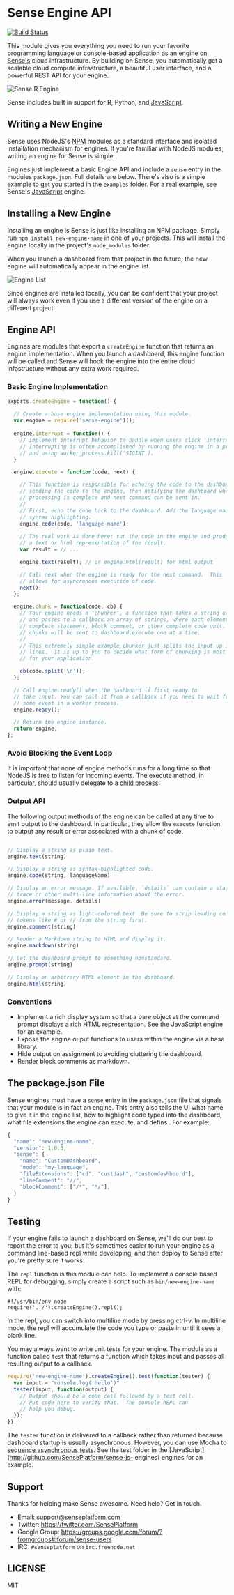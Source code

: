 # Sense Engine API

[![Build Status](https://travis-ci.org/SensePlatform/sense-engine.png)](https://travis-ci.org/SensePlatform/sense-engine)

This module gives you everything you need to run your favorite
programming language or console-based  application as an engine on
[Sense's](https://senseplatform.com) cloud infrastructure.  By
building on Sense, you automatically get a scalable cloud compute
infrastructure, a beautiful user interface,  and a powerful REST API
for your engine.

![Sense R Engine](https://s3.amazonaws.com/sense-files/rscreenshot.png)

Sense includes built in support for R, Python, and [JavaScript](https://github.com/SensePlatform/sense-js-engine).

## Writing a New Engine

Sense uses NodeJS's [NPM](https://npmjs.org/) modules as a
standard interface and isolated installation mechanism for engines.  If you're
familiar with NodeJS modules, writing an engine for Sense is simple.

Engines just implement a basic Engine API and include a `sense` entry in the
modules `package.json`. Full details are below.  There's also is a simple example
to get you started in the `examples` folder. For a real example, see Sense's
[JavaScript](http://github.com/SensePlatform/sense-js-engine) engine.

## Installing a New Engine

Installing an engine is Sense is just like installing an NPM package.  Simply run
`npm install new-engine-name` in one of your projects. This will install the engine 
locally in the project's `node_modules` folder.

When you launch a dashboard from that project in the future, the new engine 
will automatically appear in the engine list.

![Engine List](https://sense.global.ssl.fastly.net/assets/c48e701f-screenshot-new.png)

Since engines are installed locally, you can be confident that your project will always
work even if you use a different version of the engine on a different project.

## Engine API

Engines are modules that export a `createEngine` function that returns an engine
implementation.  When you launch a dashboard, this engine function will be called
and Sense will hook the engine into the entire cloud infastructure without any
extra work required.

### Basic Engine Implementation

```javascript
exports.createEngine = function() {
  
  // Create a base engine implementation using this module.
  var engine = require('sense-engine')();
 
  engine.interrupt = function() {
    // Implement interrupt behavior to handle when users click 'interrupt'.
    // Interrupting is often accomplished by running the engine in a process 
    // and using worker_process.kill('SIGINT').
  }

  engine.execute = function(code, next) {

    // This function is responsible for echoing the code to the dashboard,
    // sending the code to the engine, then notifying the dashboard when
    // processing is complete and next command can be sent in.
    //
    // First, echo the code back to the dashboard. Add the language name for 
    // syntax highlighting.
    engine.code(code, 'language-name');
    
    // The real work is done here; run the code in the engine and produce
    // a text or html representation of the result.
    var result = // ...

    engine.text(result); // or engine.html(result) for html output

    // Call next when the engine is ready for the next command.  This
    // allows for asyncronous execution of code.
    next();
  };

  engine.chunk = function(code, cb) {
    // Your engine needs a 'chunker', a function that takes a string of code
    // and passes to a callback an array of strings, where each element is a 
    // complete statement, block comment, or other complete code unit. These 
    // chunks will be sent to dashboard.execute one at a time.
    //
    // This extremely simple example chunker just splits the input up into 
    // lines.  It is up to you to decide what form of chunking is most appropriate
    // for your application.

    cb(code.split('\n'));
  };

  // Call engine.ready() when the dashboard if first ready to 
  // take input. You can call it from a callback if you need to wait for
  // some event in a worker process.
  engine.ready();

  // Return the engine instance.
  return engine;
};
```

### Avoid Blocking the Event Loop

It is important that none of engine methods runs for a long time so
that NodeJS is free to listen for incoming events. The execute
method, in particular, should usually delegate to a [child process](http://nodejs.org/api/child_process.html).

### Output API

The following output methods of the engine can be called at any time
to emit output to the dashboard. In particular, they allow the
`execute` function to output any result or error associated with a
chunk of code.

```javascript

// Display a string as plain text.
engine.text(string)

// Display a string as syntax-highlighted code.
engine.code(string, languageName)

// Display an error message. If available, `details` can contain a stack 
// trace or other multi-line information about the error.
engine.error(message, details)

// Display a string as light-colored text. Be sure to strip leading comment
// tokens like # or // from the string first.
engine.comment(string)

// Render a Markdown string to HTML and display it.
engine.markdown(string)

// Set the dashboard prompt to something nonstandard.
engine.prompt(string)

// Display an arbitrary HTML element in the dashboard.
engine.html(string)
```

### Conventions

* Implement a rich display system so that a bare object at the command prompt
  displays a rich HTML representation.  See the JavaScript engine for an example.
* Expose the engine ouput functions to users within the engine via a base library.
* Hide output on assignment to avoiding cluttering the dashboard.
* Render block comments as markdown.


## The package.json File

Sense engines must have a `sense` entry in the `package.json` file that signals that
your module is in fact an engine.  This entry also tells the UI what name to give it
in the engine list, how to highlight code typed into the dashboard, what file extensions
the engine can execute, and defins . For example:

```JavaScript
{
  "name": "new-engine-name",
  "version": 1.0.0,
  "sense": {
    "name": "CustomDashboard",
    "mode": "my-language",
    "fileExtensions": ["cd", "custdash", "customdashboard"],
    "lineComment": "//",
    "blockComment": ["/*", "*/"],
  }
}
```

## Testing

If your engine fails to launch a dashboard on Sense, we'll do our best
to report the error to you; but it's sometimes easier to run your engine as
a command line-based repl while developing, and then
deploy to Sense after you're pretty sure it works.

The `repl` function is this module can help. To implement a console based REPL for 
debugging, simply create a script such as `bin/new-engine-name` with:

```
#!/usr/bin/env node
require('../').createEngine().repl();
```

In the repl, you can switch into multiline mode by pressing ctrl-v. In
multiline mode, the repl will accumulate the code you type or paste in
until it sees a blank line.

You may always want to write unit tests for your engine.  The module as a 
function called `test` that returns a function which takes input and passes all
resulting output to a callback.

```javascript
require('new-engine-name').createEngine().test(function(tester) {
  var input = "console.log('hello')"
  tester(input, function(output) {
    // Output should be a code cell followed by a text cell. 
    // Put code here to verify that.  The console REPL can
    // help you debug.
  });
});
```

The `tester` function is delivered to a callback rather than returned
because dashboard startup is usually asynchronous. However, you can
use Mocha to [sequence asynchronous
tests](http://visionmedia.github.io/mocha/#asynchronous-code). See the
test folder in the [JavaScript](http://github.com/SensePlatform/sense-js-
engines) engines for an example.

## Support

Thanks for helping make Sense awesome.  Need help?  Get in touch.

* Email: support@senseplatform.com
* Twitter: https://twitter.com/SensePlatform
* Google Group: https://groups.google.com/forum/?fromgroups#!forum/sense-users
* IRC: `#senseplatform` on `irc.freenode.net`

## LICENSE

MIT